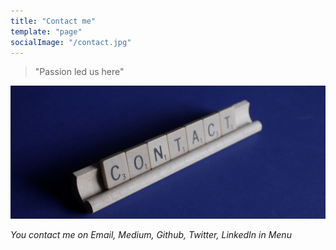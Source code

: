 ```yaml
---
title: "Contact me"
template: "page"
socialImage: "/contact.jpg"
---
```


>  "Passion led us here" 

![contact](./contact.jpg)

_You contact me on Email, Medium, Github, Twitter, LinkedIn in Menu_



